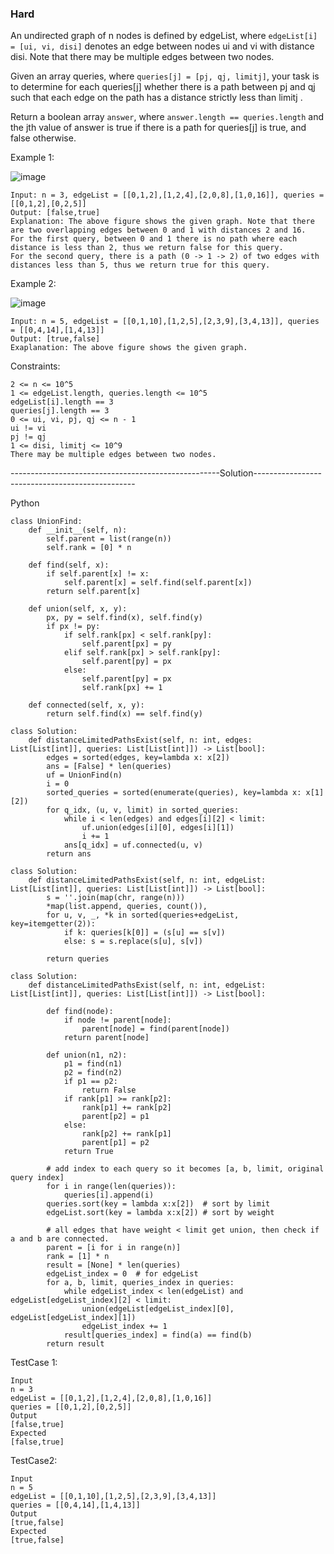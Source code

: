 ### Hard

An undirected graph of n nodes is defined by edgeList, where ```edgeList[i] = [ui, vi, disi]``` denotes an edge between nodes ui and vi with distance disi. 
Note that there may be multiple edges between two nodes.

Given an array queries, where ```queries[j] = [pj, qj, limitj]```, your task is to determine for each queries[j] whether 
there is a path between pj and qj such that each edge on the path has a distance strictly less than limitj .

Return a boolean array ```answer```, where ```answer.length == queries.length``` and the jth value of answer is true if there is a path for queries[j] is true, and false otherwise.

 

Example 1:

![image](https://user-images.githubusercontent.com/22728867/235314086-f714f871-ad8c-4d0b-bdc1-09bf97b5ee3e.png)

```
Input: n = 3, edgeList = [[0,1,2],[1,2,4],[2,0,8],[1,0,16]], queries = [[0,1,2],[0,2,5]]
Output: [false,true]
Explanation: The above figure shows the given graph. Note that there are two overlapping edges between 0 and 1 with distances 2 and 16.
For the first query, between 0 and 1 there is no path where each distance is less than 2, thus we return false for this query.
For the second query, there is a path (0 -> 1 -> 2) of two edges with distances less than 5, thus we return true for this query.
```

Example 2:

![image](https://user-images.githubusercontent.com/22728867/235314093-2973e582-fc75-49c8-876f-223713a62353.png)

```
Input: n = 5, edgeList = [[0,1,10],[1,2,5],[2,3,9],[3,4,13]], queries = [[0,4,14],[1,4,13]]
Output: [true,false]
Exaplanation: The above figure shows the given graph.
``` 

Constraints:
```
2 <= n <= 10^5
1 <= edgeList.length, queries.length <= 10^5
edgeList[i].length == 3
queries[j].length == 3
0 <= ui, vi, pj, qj <= n - 1
ui != vi
pj != qj
1 <= disi, limitj <= 10^9
There may be multiple edges between two nodes.
```


----------------------------------------------------Solution------------------------------------------------


Python

```
class UnionFind:
    def __init__(self, n):
        self.parent = list(range(n))
        self.rank = [0] * n
    
    def find(self, x):
        if self.parent[x] != x:
            self.parent[x] = self.find(self.parent[x])
        return self.parent[x]
    
    def union(self, x, y):
        px, py = self.find(x), self.find(y)
        if px != py:
            if self.rank[px] < self.rank[py]:
                self.parent[px] = py
            elif self.rank[px] > self.rank[py]:
                self.parent[py] = px
            else:
                self.parent[py] = px
                self.rank[px] += 1
    
    def connected(self, x, y):
        return self.find(x) == self.find(y)

class Solution:
    def distanceLimitedPathsExist(self, n: int, edges: List[List[int]], queries: List[List[int]]) -> List[bool]:
        edges = sorted(edges, key=lambda x: x[2])
        ans = [False] * len(queries)
        uf = UnionFind(n)
        i = 0
        sorted_queries = sorted(enumerate(queries), key=lambda x: x[1][2])
        for q_idx, (u, v, limit) in sorted_queries:
            while i < len(edges) and edges[i][2] < limit:
                uf.union(edges[i][0], edges[i][1])
                i += 1
            ans[q_idx] = uf.connected(u, v)
        return ans
```

```
class Solution:
    def distanceLimitedPathsExist(self, n: int, edgeList: List[List[int]], queries: List[List[int]]) -> List[bool]:
        s = ''.join(map(chr, range(n)))
        *map(list.append, queries, count()),
        for u, v, _, *k in sorted(queries+edgeList, key=itemgetter(2)):
            if k: queries[k[0]] = (s[u] == s[v])
            else: s = s.replace(s[u], s[v])

        return queries
```

```
class Solution:
    def distanceLimitedPathsExist(self, n: int, edgeList: List[List[int]], queries: List[List[int]]) -> List[bool]:

        def find(node):
            if node != parent[node]:
                parent[node] = find(parent[node])
            return parent[node]

        def union(n1, n2):
            p1 = find(n1)
            p2 = find(n2)
            if p1 == p2:
                return False
            if rank[p1] >= rank[p2]:
                rank[p1] += rank[p2]
                parent[p2] = p1
            else:
                rank[p2] += rank[p1]
                parent[p1] = p2
            return True

        # add index to each query so it becomes [a, b, limit, original query index]
        for i in range(len(queries)):
            queries[i].append(i)
        queries.sort(key = lambda x:x[2])  # sort by limit
        edgeList.sort(key = lambda x:x[2]) # sort by weight
        
        # all edges that have weight < limit get union, then check if a and b are connected.
        parent = [i for i in range(n)]
        rank = [1] * n
        result = [None] * len(queries) 
        edgeList_index = 0  # for edgeList
        for a, b, limit, queries_index in queries:
            while edgeList_index < len(edgeList) and edgeList[edgeList_index][2] < limit:
                union(edgeList[edgeList_index][0], edgeList[edgeList_index][1])
                edgeList_index += 1
            result[queries_index] = find(a) == find(b)
        return result
```

TestCase 1:
```
Input
n = 3
edgeList = [[0,1,2],[1,2,4],[2,0,8],[1,0,16]]
queries = [[0,1,2],[0,2,5]]
Output
[false,true]
Expected
[false,true]
```

TestCase2:
```
Input
n = 5
edgeList = [[0,1,10],[1,2,5],[2,3,9],[3,4,13]]
queries = [[0,4,14],[1,4,13]]
Output
[true,false]
Expected
[true,false]
```
